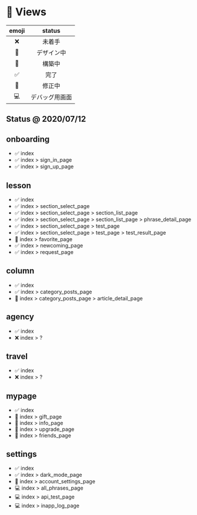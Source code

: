 # 📱 Views
| emoji | status |
|:--:|:--:|
| ❌ | 未着手 |
| 🎨 | デザイン中 |
| 🚧 | 構築中 |
| ✅ | 完了 |
| 🔧 | 修正中 |
| 💻 | デバッグ用画面 |

## Status @ 2020/07/12
## onboarding
- ✅ index
- ✅ index > sign_in_page
- ✅ index > sign_up_page

## lesson
- ✅ index
- ✅ index > section_select_page
- ✅ index > section_select_page > section_list_page
- ✅ index > section_select_page > section_list_page > phrase_detail_page
- ✅ index > section_select_page > test_page
- ✅ index > section_select_page > test_page > test_result_page
- 🔧 index > favorite_page
- ✅ index > newcoming_page
- ✅ index > request_page

## column
- ✅ index
- ✅ index > category_posts_page
- 🔧 index > category_posts_page > article_detail_page

## agency
- ✅ index
- ❌ index > ?

## travel
- ✅ index
- ❌ index > ?

## mypage
- ✅ index
- 🎨 index > gift_page
- 🎨 index > info_page
- 🎨 index > upgrade_page
- 🎨 index > friends_page

## settings
- ✅ index
- ✅ index > dark_mode_page
- 🎨 index > account_settings_page
- 💻 index > all_phrases_page
- 💻 index > api_test_page
- 💻 index > inapp_log_page